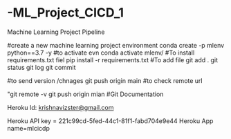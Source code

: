 # -ML_Project_CICD_1
Machine Learning Project Pipeline 



#create a new machine learning project environment
conda create -p mlenv python==3.7 -y
#to activate evn 
conda activate mlenv/
#To install requirements.txt fiel 
pip install -r requirements.txt 
#To add file 
git add .
git status 
git log
git commit 

#to send version /chnages 
git push origin main
#to check remote url

"git remote -v
git push origin mian 
#Git Documentation 

Heroku Id: krishnavizster@gmail.com

Heroku API key = 221c99cd-5fed-44c1-81f1-fabd704e9e44
Heroku App name=mlcicdp

